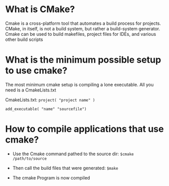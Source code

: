 # What is CMake?

Cmake is a cross-platform tool that automates a build process for projects. CMake, in itself, is not a build system, but rather a build-system generator. Cmake can be used to build makefiles, project files for IDEs, and various other build scripts

# What is the minimum possible setup to use cmake?

The most minimum cmake setup is compiling a lone executable. All you need is a CmakeLists.txt

CmakeLists.txt:
```project( "project name" )```

```add_executable( "name" "sourcefile")```

# How to compile applications that use cmake?

* Use the Cmake command pathed to the source dir: 
```$cmake /path/to/source ```

* Then call the build files that were generated: 
```$make```

* The cmake Program is now compiled
